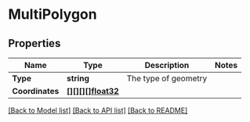 # MultiPolygon

## Properties

Name | Type | Description | Notes
------------ | ------------- | ------------- | -------------
**Type** | **string** | The type of geometry | 
**Coordinates** | [**[][][][]float32**](array.md) |  | 

[[Back to Model list]](../README.md#documentation-for-models) [[Back to API list]](../README.md#documentation-for-api-endpoints) [[Back to README]](../README.md)


